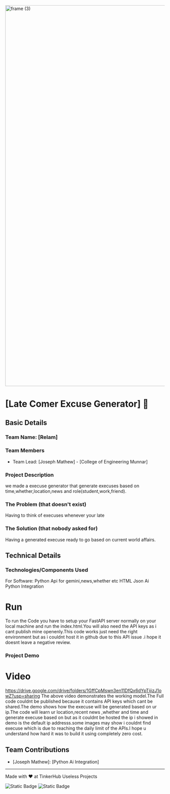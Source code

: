 <img width="3188" height="1202" alt="frame (3)" src="https://github.com/user-attachments/assets/517ad8e9-ad22-457d-9538-a9e62d137cd7" />


# [Late Comer Excuse Generator] 🎯


## Basic Details
### Team Name: [Relam]


### Team Members
- Team Lead: [Joseph Mathew] - [College of Engineering Munnar]

### Project Description
we made a execuse generator that generate execuses based on time,whether,location,news and role(student,work,friend).

### The Problem (that doesn't exist)
Having to think of execuses whenever your late

### The Solution (that nobody asked for)
Having a generated execuse ready to go based on current world affairs.

## Technical Details
### Technologies/Components Used
For Software:
Python
Api for gemini,news,whether etc
HTML
Json
Ai Python Integration

# Run
To run the Code you have to setup your FastAPI server normally on your local machine and run the index.html.You will also need the API keys as i cant publish mine openenly.This code works just need the right environment but as i couldnt host it in github due to this API issue .i hope it doesnt leave a negative review. 

### Project Demo
# Video
https://drive.google.com/drive/folders/1GffCpMswn3en11DfQx6dYpTijizJ1owZ?usp=sharing
The above video demonstrates the working model.The Full code couldnt be published because it contains API keys which cant be shared.The demo shows how the execuse will be generated based on ur ip.The code will learn ur location,recent news ,whether and time and generate execuse based on but as it couldnt be hosted the ip i showed in demo is the default ip addresss.some images may show i couldnt find execuse which is due to reaching the daily limit of the APIs.I hope u understand how hard it was to build it using completely zero cost.

## Team Contributions
- [Joseph Mathew]: [Python Ai Integration]
---
Made with ❤️ at TinkerHub Useless Projects 

![Static Badge](https://img.shields.io/badge/TinkerHub-24?color=%23000000&link=https%3A%2F%2Fwww.tinkerhub.org%2F)
![Static Badge](https://img.shields.io/badge/UselessProjects--25-25?link=https%3A%2F%2Fwww.tinkerhub.org%2Fevents%2FQ2Q1TQKX6Q%2FUseless%2520Projects)



